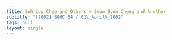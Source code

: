 ```yaml
---
title: Soh Lup Chee and Others v Seow Boon Cheng and Another
subtitle: "[2002] SGHC 64 / 01\_April\_2002"
tags: null
layout: single
---
```


